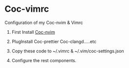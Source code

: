 # Coc-vimrc

Configuration of my Coc-nvim &amp; Vimrc

1. First Install [Coc-nvim](https://github.com/neoclide/coc.nvim)

2. PlugInstall Coc-prettier Coc-clangd.....etc

3. Copy these code to ~/.vimrc & ~/.vim/coc-settings.json

4. Configure the rest components.
